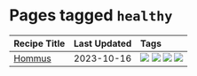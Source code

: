 # Pages tagged `healthy`

|Recipe Title|Last Updated|Tags
|:---|:---|:---|
|[Hommus](../recipes/hommus.md)|2023-10-16|[![](https://img.shields.io/badge/tag-healthy-5d33f3)](../tags/healthy.md) [![](https://img.shields.io/badge/tag-messy-f6b493)](../tags/messy.md) [![](https://img.shields.io/badge/tag-protein-cb29b)](../tags/protein.md) [![](https://img.shields.io/badge/tag-tricky-8ce73b)](../tags/tricky.md)|